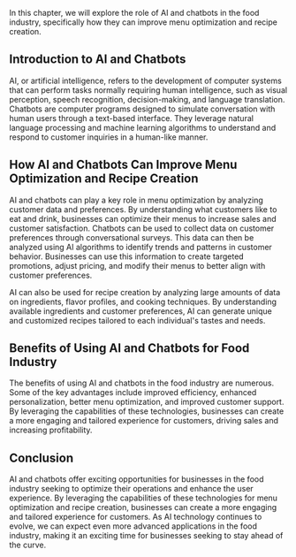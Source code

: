 
In this chapter, we will explore the role of AI and chatbots in the food industry, specifically how they can improve menu optimization and recipe creation.

Introduction to AI and Chatbots
-------------------------------

AI, or artificial intelligence, refers to the development of computer systems that can perform tasks normally requiring human intelligence, such as visual perception, speech recognition, decision-making, and language translation. Chatbots are computer programs designed to simulate conversation with human users through a text-based interface. They leverage natural language processing and machine learning algorithms to understand and respond to customer inquiries in a human-like manner.

How AI and Chatbots Can Improve Menu Optimization and Recipe Creation
---------------------------------------------------------------------

AI and chatbots can play a key role in menu optimization by analyzing customer data and preferences. By understanding what customers like to eat and drink, businesses can optimize their menus to increase sales and customer satisfaction. Chatbots can be used to collect data on customer preferences through conversational surveys. This data can then be analyzed using AI algorithms to identify trends and patterns in customer behavior. Businesses can use this information to create targeted promotions, adjust pricing, and modify their menus to better align with customer preferences.

AI can also be used for recipe creation by analyzing large amounts of data on ingredients, flavor profiles, and cooking techniques. By understanding available ingredients and customer preferences, AI can generate unique and customized recipes tailored to each individual's tastes and needs.

Benefits of Using AI and Chatbots for Food Industry
---------------------------------------------------

The benefits of using AI and chatbots in the food industry are numerous. Some of the key advantages include improved efficiency, enhanced personalization, better menu optimization, and improved customer support. By leveraging the capabilities of these technologies, businesses can create a more engaging and tailored experience for customers, driving sales and increasing profitability.

Conclusion
----------

AI and chatbots offer exciting opportunities for businesses in the food industry seeking to optimize their operations and enhance the user experience. By leveraging the capabilities of these technologies for menu optimization and recipe creation, businesses can create a more engaging and tailored experience for customers. As AI technology continues to evolve, we can expect even more advanced applications in the food industry, making it an exciting time for businesses seeking to stay ahead of the curve.
